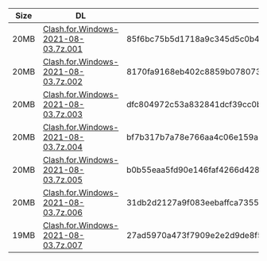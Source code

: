 |    Size   |     DL  | sha512sum |
|  ---  |  ---  |  ---  |
| 20MB | [Clash.for.Windows-2021-08-03.7z.001](https://cdn.jsdelivr.net/gh/appleians/cfw_m1@main/Clash.for.Windows-2021-08-03.7z.001) | 85f6bc75b5d1718a9c345d5c0b42b919939a9b2af47c91502e1045b7e6a68a28486b44460f493360a4aa68f059749436aeeefa5eb2b45a2d696dd7cae87f9c80 |
| 20MB | [Clash.for.Windows-2021-08-03.7z.002](https://cdn.jsdelivr.net/gh/appleians/cfw_m1@main/Clash.for.Windows-2021-08-03.7z.002) | 8170fa9168eb402c8859b078073aeb9f237912ea370ebc5f9e3437d3f47d5c89ac65f60e2bbfa53047cc542315ddd43918ab2e4bc7a576bddcc33fe1e503180c |
| 20MB | [Clash.for.Windows-2021-08-03.7z.003](https://cdn.jsdelivr.net/gh/appleians/cfw_m1@main/Clash.for.Windows-2021-08-03.7z.003) | dfc804972c53a832841dcf39cc0b767fed509705c6aa42b886b2aaaf603641d2dab8cf58f209bb81168777a5924a7a52536039509ee8cc049c7e78c1aec9cf43 |
| 20MB | [Clash.for.Windows-2021-08-03.7z.004](https://cdn.jsdelivr.net/gh/appleians/cfw_m1@main/Clash.for.Windows-2021-08-03.7z.004) | bf7b317b7a78e766aa4c06e159a009248954f9d580f7da732dfb6db969fcb2ed544be801148067b194f20e49d21e6f0778b87fda2a4b1353fff894bc2e54865c |
| 20MB | [Clash.for.Windows-2021-08-03.7z.005](https://cdn.jsdelivr.net/gh/appleians/cfw_m1@main/Clash.for.Windows-2021-08-03.7z.005) | b0b55eaa5fd90e146faf4266d428fef96d4807fac82233bdc255a19c7070e454a412cc720b43285e1ac42a1bef23cfd31d5ae9b6fe9f069fbd23c85e6e33bd77 |
| 20MB | [Clash.for.Windows-2021-08-03.7z.006](https://cdn.jsdelivr.net/gh/appleians/cfw_m1@main/Clash.for.Windows-2021-08-03.7z.006) | 31db2d2127a9f083eebaffca735592d4814defbfc1343f959f75cb5b2cffd267072662acd09cfab583bfbf8eb44ee56c6a7d083ce8370548ca7ea03bb70e80ef |
| 19MB | [Clash.for.Windows-2021-08-03.7z.007](https://cdn.jsdelivr.net/gh/appleians/cfw_m1@main/Clash.for.Windows-2021-08-03.7z.007) | 27ad5970a473f7909e2e2d9de8f5a176db869cec500bdddcfe32515a64fa7dba019a2cf1e2b85263a4ee2292f535cbc93227ba195daafae55215dbc0441dc748 |
